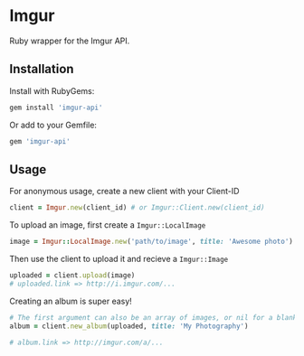 # Imgur

Ruby wrapper for the Imgur API.

## Installation

Install with RubyGems:

```ruby
gem install 'imgur-api'
```

Or add to your Gemfile:

```ruby
gem 'imgur-api'
```


## Usage

For anonymous usage, create a new client with your Client-ID

```ruby
client = Imgur.new(client_id) # or Imgur::Client.new(client_id)
```

To upload an image, first create a `Imgur::LocalImage`
```ruby
image = Imgur::LocalImage.new('path/to/image', title: 'Awesome photo')
```

Then use the client to upload it and recieve a `Imgur::Image`
```ruby
uploaded = client.upload(image)
# uploaded.link => http://i.imgur.com/...
```

Creating an album is super easy!
```ruby
# The first argument can also be an array of images, or nil for a blank album.
album = client.new_album(uploaded, title: 'My Photography')

# album.link => http://imgur.com/a/...
```
